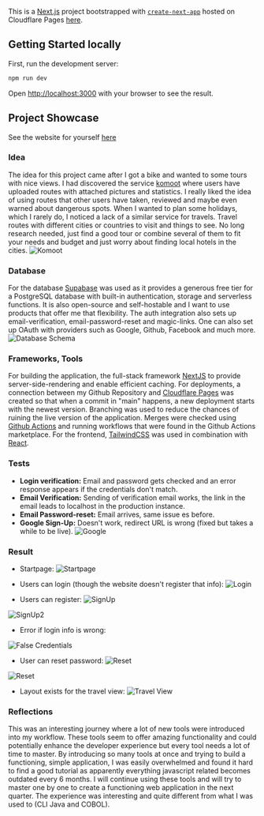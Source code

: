 This is a [Next.js](https://nextjs.org/) project bootstrapped with [`create-next-app`](https://github.com/vercel/next.js/tree/canary/packages/create-next-app) hosted on Cloudflare Pages [here](https://travelapp.emrebox.work).

## Getting Started locally

First, run the development server:

```bash
npm run dev
```
Open [http://localhost:3000](http://localhost:3000) with your browser to see the result.

## Project Showcase
See the website for yourself [here](https://travelapp.emrebox.work)
### Idea
The idea for this project came after I got a bike and wanted to some tours with nice views. I had discovered the service [komoot](https://komoot.com) where users have uploaded routes with attached pictures and statistics. I really liked the idea of using routes that other users have taken, reviewed and maybe even warned about dangerous spots. 
When I wanted to plan some holidays, which I rarely do, I noticed a lack of a similar service for travels. Travel routes with different cities or countries to visit and things to see. No long research needed, just find a good tour or combine several of them to fit your needs and budget and just worry about finding local hotels in the cities.
![Komoot](https://github.com/EmreTokyuez/travel/blob/main/images/komoot.png)

### Database
For the database [Supabase](https://supabase.com) was used as it provides a generous free tier for a PostgreSQL database with built-in authentication, storage and serverless functions. It is also open-source and self-hostable and I want to use products that offer me that flexibility.
The auth integration also sets up email-verification, email-password-reset and magic-links. One can also set up OAuth with providers such as Google, Github, Facebook and much more.
![Database Schema](https://github.com/EmreTokyuez/travel/blob/main/images/supabase.png)

### Frameworks, Tools
For building the application, the full-stack framework [NextJS](https://nextjs.org/) to provide server-side-rendering and enable efficient caching. For deployments, a connection between my Github Repository and [Cloudflare Pages](https://pages.cloudflare.com/) was created so that when a commit in "main" happens, a new deployment starts with the newest version. Branching was used to reduce the chances of ruining the live version of the application. Merges were checked using [Github Actions](https://docs.github.com/en/actions) and running workflows that were found in the Github Actions marketplace.
For the frontend, [TailwindCSS](https://tailwindcss.com/) was used in combination with [React](https://react.dev/).
### Tests
- **Login verification:** Email and password gets checked and an error response appears if the credentials don't match.
- **Email Verification:**
Sending of verification email works, the link in the email leads to localhost in the production instance. 
- **Email Password-reset:** Email arrives, same issue es before.
- **Google Sign-Up:** Doesn't work, redirect URL is wrong (fixed but takes a while to be live).
 ![Google](https://github.com/EmreTokyuez/travel/blob/main/images/google.png)

### Result
- Startpage:
![Startpage](https://github.com/EmreTokyuez/travel/blob/main/images/startpage.png)

- Users can login (though the website doesn't register that info):
![Login](https://github.com/EmreTokyuez/travel/blob/main/images/signin.png)

- Users can register:
![SignUp](https://github.com/EmreTokyuez/travel/blob/main/images/signup.png)

![SignUp2](https://github.com/EmreTokyuez/travel/blob/main/images/email.png)
  
- Error if login info is wrong:
  
![False Credentials](https://github.com/EmreTokyuez/travel/blob/main/images/invalid.png)

- User can reset password:
![Reset](https://github.com/EmreTokyuez/travel/blob/main/images/reset.png)

![Reset](https://github.com/EmreTokyuez/travel/blob/main/images/reset2.png)

- Layout exists for the travel view:
![Travel View](https://github.com/EmreTokyuez/travel/blob/main/images/travels.png)

### Reflections
This was an interesting journey where a lot of new tools were introduced into my workflow. These tools seem to offer amazing functionality and could potentially enhance the developer experience but every tool needs a lot of time to master. By introducing so many tools at once and trying to build a functioning, simple application, I was easily overwhelmed and found it hard to find a good tutorial as apparently everything javascript related becomes outdated every 6 months.
I will continue using these tools and will try to master one by one to create a functioning web application in the next quarter.
The experience was interesting and quite different from what I was used to (CLI Java and COBOL).